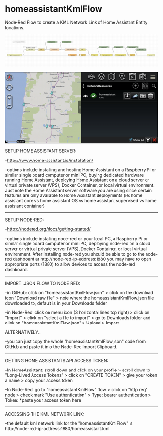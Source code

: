 # homeassistantKmlFlow
Node-Red Flow to create a KML Network Link of Home Assistant Entity locations.

![flow](/homeassistantKmlFlow.png?raw=true "Node Red Flow")

![flow](/homeassistantATAK.png?raw=true "ATAK")


SETUP HOME ASSISTANT SERVER:

-https://www.home-assistant.io/installation/

-options include installing and hosting Home Assistant on a Raspberry Pi or similar single board computer or mini PC, buying dedicated hardware running Home Assistant, deploying Home Assistant on a cloud server or virtual private server (VPS), Docker Container, or local virtual environment. Just note the Home Assistant server software you are using since certain features are only available to Home Assistant deployments (ie: home assistant core vs home assistant OS vs home assistant supervised vs home assistant container)

----------------------------------------------

SETUP NODE-RED:

-https://nodered.org/docs/getting-started/

-options include installing node-red on your local PC, a Raspberry Pi or similar single board computer or mini PC, deploying node-red on a cloud server or virtual private server (VPS), Docker Container, or local virtual environment. After installing node-red you should be able to go to the node-red dashboard at http://node-red-ip-address:1880 you may have to open appropriate ports (1880) to allow devices to access the node-red dashboard.

----------------------------------------------

IMPORT .JSON FLOW TO NODE RED:

-in GitHub: click on "homeassistantKmlFlow.json" > click on the download icon "Download raw file" > note where the homeassistantKmlFlow.json file downloaded to, default is in your Downloads folder

-in Node-Red: click on menu icon (3 horizontal lines top right) > click on "Import" > click on "select a file to import" > go to Downloads folder and click on "homeassistantKmlFlow.json" > Upload > Import


ALTERNATIVELY..

-you can just copy the whole "homeassistantKmlFlow.json" code from GitHub and paste it into the Node-Red Import Clipboard.

----------------------------------------------

GETTING HOME ASSISTANTS API ACCESS TOKEN:

-In HomeAssistant: scroll down and click on your profile > scroll down to "Long-Lived Access Tokens" > click on "CREATE TOKEN" > give your token a name > copy your access token

-In Node-Red: go to "homeassistantKmlFlow" flow > click on "http req" node > check mark "Use authentication" > Type: bearer authentication > Token: *paste your access token here

----------------------------------------------

ACCESSING THE KML NETWORK LINK:

-the default kml network link for the "homeassistantKmlFlow" is http://node-red-ip-address:1880/homeassistant.kml
